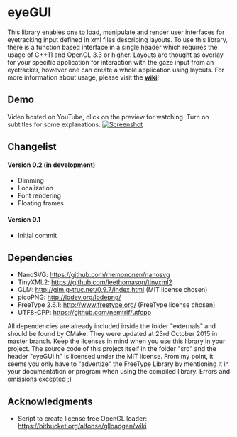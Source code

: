 # eyeGUI
This library enables one to load, manipulate and render user interfaces for eyetracking input defined in xml files describing layouts. To use this library, there is a function based interface in a single header which requires the usage of C++11 and OpenGL 3.3 or higher. Layouts are thought as overlay for your specific application for interaction with the gaze input from an eyetracker, however one can create a whole application using layouts. For more information about usage, please visit the [**wiki**](https://github.com/raphaelmenges/eyeGUI/wiki)!

## Demo
Video hosted on YouTube, click on the preview for watching. Turn on subtitles for some explanations.
[![Screenshot](https://raw.githubusercontent.com/wiki/raphaelmenges/eyeGUI/DemoVideoLink.png)](https://youtu.be/niMRX65E7IE)

## Changelist
#### Version 0.2 (in development)
* Dimming
* Localization
* Font rendering
* Floating frames

#### Version 0.1
* Initial commit

## Dependencies
* NanoSVG: https://github.com/memononen/nanosvg
* TinyXML2: https://github.com/leethomason/tinyxml2
* GLM: http://glm.g-truc.net/0.9.7/index.html (MIT license chosen)
* picoPNG: http://lodev.org/lodepng/
* FreeType 2.6.1: http://www.freetype.org/ (FreeType license chosen)
* UTF8-CPP: https://github.com/nemtrif/utfcpp

All dependencies are already included inside the folder "externals" and should be found by CMake. They were updated at 23rd October 2015 in master branch. Keep the licenses in mind when you use this library in your project. The source code of this project itself in the folder "src" and the header "eyeGUI.h" is licensed under the MIT license. From my point, it seems you only have to "advertize" the FreeType Library by mentioning it in your documentation or program when using the compiled library. Errors and omissions excepted ;)

## Acknowledgments
* Script to create license free OpenGL loader: https://bitbucket.org/alfonse/glloadgen/wiki
